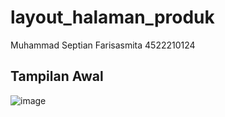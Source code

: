 # layout_halaman_produk
Muhammad Septian Farisasmita
4522210124

## Tampilan Awal
![image](https://github.com/user-attachments/assets/db1aee4e-b03a-4de8-b9d9-fc44bcf94252)
